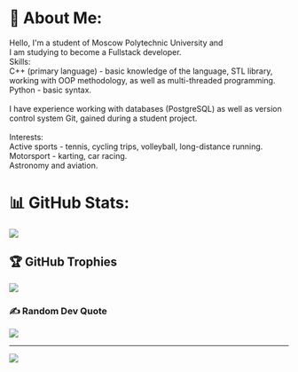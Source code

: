 # 💫 About Me:
Hello, I'm a student of Moscow Polytechnic University and<br>I am studying to become a Fullstack developer.<br>Skills:<br>C++ (primary language) - basic knowledge of the language, STL library, <br>working with OOP methodology, as well as multi-threaded programming.<br>Python - basic syntax.<br><br>I have experience working with databases (PostgreSQL) as well as version <br>control system Git, gained during a student project.<br><br>Interests:<br>Active sports - tennis, cycling trips, volleyball, long-distance running.<br>Motorsport - karting, car racing.<br>Astronomy and aviation.

# 📊 GitHub Stats:
![](https://github-readme-stats.vercel.app/api/top-langs/?username=AlexanderGhosty&theme=dark&hide_border=false&include_all_commits=false&count_private=true&layout=compact)

## 🏆 GitHub Trophies
![](https://github-profile-trophy.vercel.app/?username=AlexanderGhosty&theme=radical&no-frame=false&no-bg=true&margin-w=4)

### ✍️ Random Dev Quote
![](https://quotes-github-readme.vercel.app/api?type=horizontal&theme=radical)

---
[![](https://visitcount.itsvg.in/api?id=AlexanderGhosty&icon=0&color=0)](https://visitcount.itsvg.in)

<!-- Proudly created with GPRM ( https://gprm.itsvg.in ) -->
